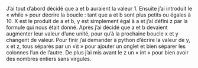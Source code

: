 J’ai tout d’abord décidé que a et b auraient la valeur 1.
Ensuite j’ai introduit le « while » pour décrire la boucle : tant que a et b sont plus petits ou égales à 10. 
X est le produit de a et b, y est simplement égal à a et j’ai défini z par la formule qui nous était donné.
Après j’ai décidé que a et b devaient augmenter leur valeur d’une unité, pour qu’à la prochaine boucle x et y changent de valeur. 
Pour finir j’ai demander à python d’écrire la valeur de y, x et z, tous séparés par un «\t » pour ajouter un onglet et bien séparer les colonnes l’un de l’autre. De plus j’ai mis avant le z un « int » pour bien avoir des nombres entiers sans virgules. 

